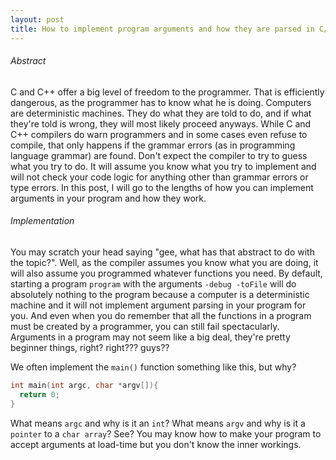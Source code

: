 ```yaml
---
layout: post
title: How to implement program arguments and how they are parsed in C/C++
---
```

###### Abstract

C and C++ offer a big level of freedom to the programmer. That is efficiently dangerous, as the programmer has to know what he is doing.
Computers are deterministic machines. They do what they are told to do, and if what they're told is wrong, they will most likely
proceed anyways. While C and C++ compilers do warn programmers and in some cases even refuse to compile, that only happens if the grammar errors (as in programming language grammar) are found.
Don't expect the compiler to try to guess what you try to do. It will assume you know what you try to implement and will not check your code logic for anything other than grammar errors or type errors.
In this post, I will go to the lengths of how you can implement arguments in your program and how they work.

###### Implementation

You may scratch your head saying "gee, what has that abstract to do with the topic?". Well, as the compiler assumes you know what you are doing, it will also assume you programmed whatever functions you need.
By default, starting a program `program` with the arguments `-debug -toFile` will do absolutely nothing to the program because a computer is a deterministic machine and it will not implement argument parsing in your program for you.
And even when you do remember that all the functions in a program must be created by a programmer, you can still fail spectacularly.
Arguments in a program may not seem like a big deal, they're pretty beginner things, right? right??? guys??

We often implement the `main()` function something like this, but why?
```c
int main(int argc, char *argv[]){
  return 0;
}
```
What means `argc` and why is it an `int`? What means `argv` and why is it a `pointer` to a `char array`?
See? You may know how to make your program to accept arguments at load-time but you don't know the inner workings.
